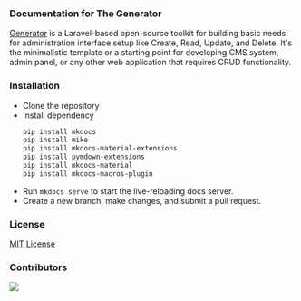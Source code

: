 ### Documentation for The Generator

[Generator](https://github.com/Evdigi-INA/generator/) is a Laravel-based open-source toolkit for building basic needs for administration interface setup like Create, Read, Update, and Delete. It's the minimalistic template or a starting point for developing CMS system, admin panel, or any other web application that requires CRUD functionality.

### Installation

- Clone the repository
- Install dependency
  ```bash
  pip install mkdocs
  pip install mike
  pip install mkdocs-material-extensions
  pip install pymdown-extensions
  pip install mkdocs-material
  pip install mkdocs-macros-plugin
  ```
- Run `mkdocs serve` to start the live-reloading docs server.
- Create a new branch, make changes, and submit a pull request.

### License

[MIT License](./LICENSE)

### Contributors

<a  href="https://github.com/Evdigi-INA/generator/graphs/contributors">
<img  src="https://contrib.rocks/image?repo=Evdigi-INA/generator-docs&anon=1&columns=10"  />
</a>
